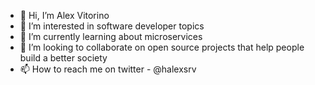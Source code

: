 - 👋 Hi, I’m Alex Vitorino
- 👀 I’m interested in software developer topics
- 🌱 I’m currently learning about microservices
- 💞️ I’m looking to collaborate on open source projects that help people build a better society
- 📫 How to reach me on twitter - @halexsrv 

<!---
halexsrv/halexsrv is a ✨ special ✨ repository because its `README.md` (this file) appears on your GitHub profile.
You can click the Preview link to take a look at your changes.
--->
